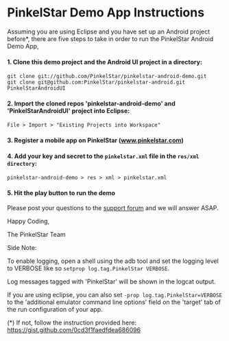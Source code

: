 PinkelStar Demo App Instructions
================================

Assuming you are using Eclipse and you have set up an Android project before*, there are five steps to take in order to run the PinkelStar Android Demo App, 

#### 1. Clone this demo project and the Android UI project in a directory:
    
    git clone git://github.com/PinkelStar/pinkelstar-android-demo.git
    git clone git@github.com:PinkelStar/pinkelstar-android.git PinkelStarAndroidUI
    
#### 2. Import the cloned repos 'pinkelstar-android-demo' and 'PinkelStarAndroidUI'  project into Eclipse:
    
    File > Import > "Existing Projects into Workspace"

#### 3. Register a mobile app on PinkelStar (www.pinkelstar.com)
    
    

#### 4. Add your key and secret to the `pinkelstar.xml` file in the `res/xml directory`:
    
    pinkelstar-android-demo > res > xml > pinkelstar.xml
    
#### 5. Hit the play button to run the demo
    

Please post your questions to the [support forum](http://support.pinkelstar.com) and we will answer ASAP.

Happy Coding,

The PinkelStar Team


Side Note:

To enable logging, open a shell using the adb tool and set the logging level to VERBOSE like so `setprop log.tag.PinkelStar VERBOSE`.

Log messages tagged with 'PinkelStar' will be shown in the logcat output.

If you are using eclipse, you can also set `-prop log.tag.PinkelStar=VERBOSE` to the 'additional emulator command line options' field on the 'target' tab of the run configuration of your app.


(*) If not, follow the instruction provided here: https://gist.github.com/0cd3f1faedfdea686096

